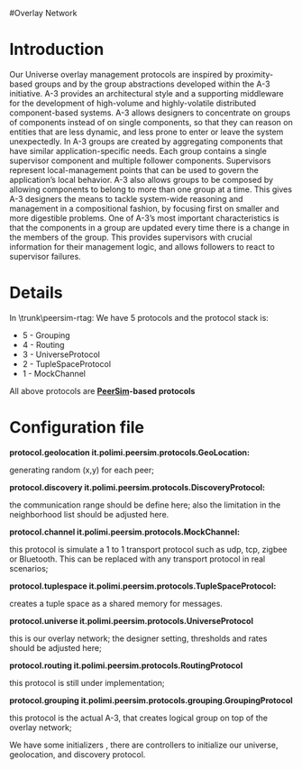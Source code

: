 #Overlay Network
# Introduction #

Our Universe overlay management protocols are inspired by proximity-based
groups and by the group abstractions developed within the A-3 initiative.
A-3 provides an architectural style and a supporting middleware for the development of high-volume and highly-volatile distributed component-based systems.
A-3 allows designers to concentrate on groups of components instead of on single
components, so that they can reason on entities that are less dynamic, and less
prone to enter or leave the system unexpectedly.
In A-3 groups are created by aggregating components that have similar
application-specific needs. Each group contains a single supervisor component
and multiple follower components. Supervisors represent local-management points
that can be used to govern the application’s local behavior. A-3 also allows groups
to be composed by allowing components to belong to more than one group at
a time. This gives A-3 designers the means to tackle system-wide reasoning and
management in a compositional fashion, by focusing first on smaller and more
digestible problems. One of A-3’s most important characteristics is that the
components in a group are updated every time there is a change in the members of the group. This provides supervisors with crucial information for their
management logic, and allows followers to react to supervisor failures.



# Details #

In \trunk\peersim-rtag:
We have 5 protocols and the protocol stack is:
  * 5 - Grouping
  * 4 - Routing
  * 3 - UniverseProtocol
  * 2 - TupleSpaceProtocol
  * 1 - MockChannel

All above protocols are **[PeerSim](http://peersim.sourceforge.net/)-based protocols**

# Configuration file #

**protocol.geolocation it.polimi.peersim.protocols.GeoLocation:**

generating random (x,y) for each peer;

**protocol.discovery it.polimi.peersim.protocols.DiscoveryProtocol:**

the communication range should be define here;
also the limitation in the neighborhood list should be adjusted here.

**protocol.channel it.polimi.peersim.protocols.MockChannel:**

this protocol is simulate a 1 to 1 transport protocol such as udp, tcp, zigbee or Bluetooth. This can be replaced with any transport protocol in real scenarios;

**protocol.tuplespace it.polimi.peersim.protocols.TupleSpaceProtocol:**

creates a tuple space as a shared memory for messages.

**protocol.universe it.polimi.peersim.protocols.UniverseProtocol**

this is our overlay network;
the designer setting, thresholds and rates should be adjusted here;

**protocol.routing it.polimi.peersim.protocols.RoutingProtocol**

this protocol is still under implementation;

**protocol.grouping it.polimi.peersim.protocols.grouping.GroupingProtocol**

this protocol is the actual A-3, that creates logical group on top of the overlay network;

We have some initializers , there are controllers to initialize our universe, geolocation, and discovery protocol.
